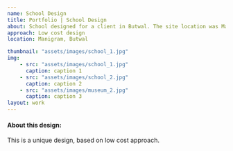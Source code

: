 ```yaml
---
name: School Design
title: Portfolio | School Design
about: School designed for a client in Butwal. The site location was Manigram, Butwal.
approach: Low cost design
location: Manigram, Butwal

thumbnail: "assets/images/school_1.jpg"
img: 
    - src: "assets/images/school_1.jpg"
      caption: caption 1
    - src: "assets/images/school_2.jpg"
      caption: caption 2
    - src: "assets/images/museum_2.jpg"
      caption: caption 3
layout: work
---
```


#### About this design: 
This is a unique design, based on low cost approach.
